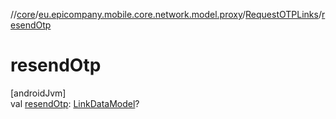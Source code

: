 //[core](../../../index.md)/[eu.epicompany.mobile.core.network.model.proxy](../index.md)/[RequestOTPLinks](index.md)/[resendOtp](resend-otp.md)

# resendOtp

[androidJvm]\
val [resendOtp](resend-otp.md): [LinkDataModel](../../eu.epicompany.mobile.core.network.hypermedia/-link-data-model/index.md)?

